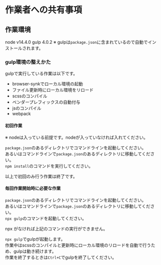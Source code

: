 # 作業者への共有事項

## 作業環境

node v14.4.0
gulp 4.0.2
※ gulpは`package.json`に含まれているので自動でインストールされます。


### gulp環境の整えかた

gulpで実行している作業は以下です。
* browser-synkでローカル環境の起動
* ファイル更新時にローカル環境をリロード
* scssのコンパイル
* ベンダープレフィックスの自動付与
* jsのコンパイル
* webpack

#### 初回作業

※ nodeは入っている前提です。nodeが入っていなければ入れてください。

`package.json`のあるディレクトリでコマンドラインを起動してください。  
あるいはコマンドラインで`package.json`のあるディレクトリに移動してください。  
`npm install`のコマンドを実行してください。

以上で初回のみ行う作業は終了です。

#### 毎回作業開始時に必要な作業

`package.json`のあるディレクトリでコマンドラインを起動してください。  
あるいはコマンドラインで`package.json`のあるディレクトリに移動してください。  
`npx gulp`のコマンドを起動してください。

npx がなければ上記のコマンドの実行ができません。

`npx gulp`でgulpが起動します。  
作業中はscssのコンパイルと更新時にローカル環境のリロードを自動で行うため、gulpは動き続けます。  
作業を終了するときは`Ctrl+C`でgulpを終了してください。

